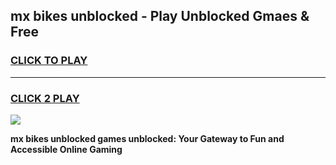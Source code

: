 
## mx bikes unblocked - Play Unblocked Gmaes & Free
<h3>
<a href="https://news.freeplayer.one?title=mx_bikes_unblocked&ref=23F">CLICK TO PLAY</a></h3>
<hr>

<h3>
<a href="https://news.freeplayer.one?title=mx_bikes_unblocked&ref=23F">CLICK 2 PLAY</a>
  
</h3>

<a href="https://news.freeplayer.one?title=mx_bikes_unblocked&ref=23F/"><img src="https://clearcache.store/games.png"></a>


**mx bikes unblocked games unblocked: Your Gateway to Fun and Accessible Online Gaming**
